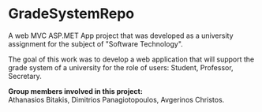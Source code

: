 # GradeSystemRepo
A web MVC ASP.MET App project that was developed as a university assignment for the subject of "Software Technology".

The goal of this work was to develop a web application that will support the grade system of a university for the role of users: Student, Professor, Secretary.

 **Group members involved in this project:**<br>
 Athanasios Bitakis, Dimitrios Panagiotopoulos, Avgerinos Christos.
